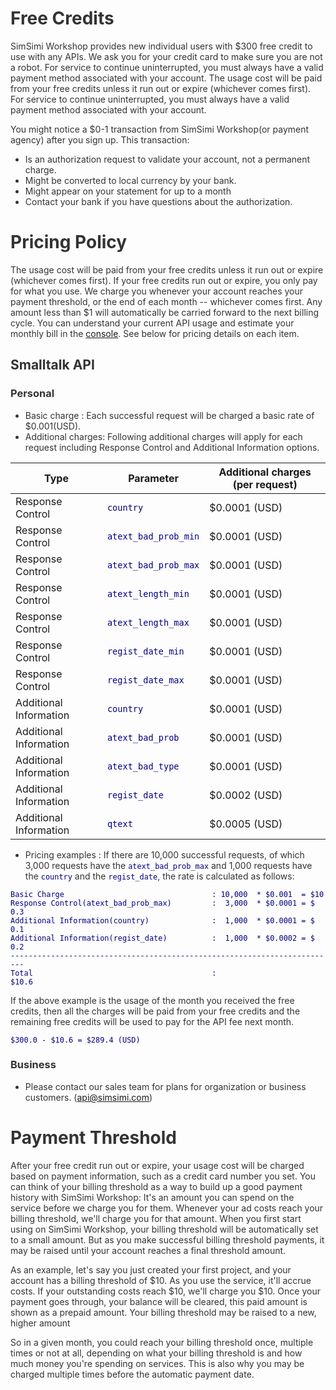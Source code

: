<style
  type="text/css">
style {color:#ffffff;display:hidden}
h1, h2, h3, h4, h5, h6 {color:#333333;}
p, li {color:#333333}
code {color:#000080;}
</style>

# Free Credits
SimSimi Workshop provides new individual users with $300 free credit to use with any APIs. We ask you for your credit card to make sure you are not a robot. For service to continue uninterrupted, you must always have a valid payment method associated with your account. The usage cost will be paid from your free credits unless it run out or expire (whichever comes first). For service to continue uninterrupted, you must always have a valid payment method associated with your account.

You might notice a $0-1 transaction from SimSimi Workshop(or payment agency) after you sign up. This transaction:

* Is an authorization request to validate your account, not a permanent charge.
* Might be converted to local currency by your bank.
* Might appear on your statement for up to a month
* Contact your bank if you have questions about the authorization.

# Pricing Policy
The usage cost will be paid from your free credits unless it run out or expire (whichever comes first). If your free credits run out or expire, you only pay for what you use.
We charge you whenever your account reaches your payment threshold, or the end of each month -- whichever comes first. Any amount less than $1 will automatically be carried forward to the next billing cycle. You can understand your current API usage and estimate your monthly bill in the [console](https://workshop.simsimi.com/dashboard). See below for pricing details on each item.


## Smalltalk API
### Personal
* Basic charge : Each successful request will be charged a basic rate of $0.001(USD).
* Additional charges: Following additional charges will apply for each request including Response Control and Additional Information options.

| Type | Parameter | Additional charges (per request) |
| --- | --- | --- |
| Response Control | `country` | $0.0001 (USD) |
| Response Control | `atext_bad_prob_min` | $0.0001 (USD) |
| Response Control | `atext_bad_prob_max` | $0.0001 (USD) |
| Response Control | `atext_length_min` | $0.0001 (USD) |
| Response Control | `atext_length_max` | $0.0001 (USD) |
| Response Control | `regist_date_min` | $0.0001 (USD) |
| Response Control | `regist_date_max` | $0.0001 (USD) |
| Additional Information	 | `country` | $0.0001 (USD) |
| Additional Information	 | `atext_bad_prob` | $0.0001 (USD) |
| Additional Information	 | `atext_bad_type` | $0.0001 (USD) |
| Additional Information	 | `regist_date` | $0.0002 (USD) |
| Additional Information	 | `qtext` | $0.0005 (USD) |


* Pricing examples : 
If there are 10,000 successful requests, of which 3,000 requests have the `atext_bad_prob_max` and 1,000 requests have the `country` and the `regist_date`, the rate is calculated as follows:
```
Basic Charge                                 : 10,000  * $0.001  = $10
Response Control(atext_bad_prob_max)         :  3,000  * $0.0001 = $ 0.3
Additional Information(country)              :  1,000  * $0.0001 = $ 0.1
Additional Information(regist_date)          :  1,000  * $0.0002 = $ 0.2
-------------------------------------------------------------------------
Total                                        :                     $10.6
```
If the above example is the usage of the month you received the free credits, then all the charges will be paid from your free credits and the remaining free credits will be used to pay for the API fee next month.
```
$300.0 - $10.6 = $289.4 (USD)
```
### Business
* Please contact our sales team for plans for organization or business customers. (api@simsimi.com)

# Payment Threshold
After your free credit run out or expire, your usage cost will be charged based on payment information, such as a credit card number you set. You can think of your billing threshold as a way to build up a good payment history with SimSimi Workshop: It's an amount you can spend on the service before we charge you for them. Whenever your ad costs reach your billing threshold, we'll charge you for that amount. When you first start using on SimSimi Workshop, your billing threshold will be automatically set to a small amount. But as you make successful billing threshold payments, it may be raised until your account reaches a final threshold amount.

As an example, let's say you just created your first project, and your account has a billing threshold of $10. As you use the service, it'll accrue costs. If your outstanding costs reach $10, we'll charge you $10. Once your payment goes through, your balance will be cleared, this paid amount is shown as a prepaid amount. Your billing threshold may be raised to a new, higher amount

So in a given month, you could reach your billing threshold once, multiple times or not at all, depending on what your billing threshold is and how much money you're spending on services. This is also why you may be charged multiple times before the automatic payment date.
